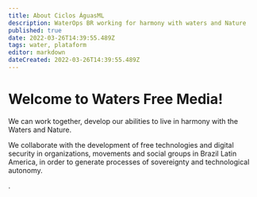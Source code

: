 ```yaml
---
title: About Ciclos ÁguasML
description: WaterOps BR working for harmony with waters and Nature
published: true
date: 2022-03-26T14:39:55.489Z
tags: water, plataform
editor: markdown
dateCreated: 2022-03-26T14:39:55.489Z
---
```


# Welcome to Waters Free Media!

We can work together, develop our abilities to live in harmony with the Waters and Nature.

We collaborate with the development of free technologies and digital security in organizations, movements and social groups in Brazil Latin America, in order to generate processes of sovereignty and technological autonomy.


.
